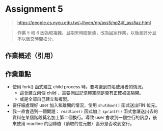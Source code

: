 # Assignment 5

> https://people.cs.nycu.edu.tw/~lhyen/np/ass5/np24f_ass5az.html

> 作業 5 和 6 因為較複雜，且期末時間緊湊，改為回家作業，以後測評分且不以繳交時間扣分。

## 作業概述（引用）

## 作業重點

- 使用 fork() 函式建立 child process 時，要考慮到四名使用者的情況。
    - 這會建立兩個 child ，需要測試記憶體空間是否有正確被區隔開。
    - 或是全部自己建立和複製。
- 要仔細處理好 user 加入和離開的情況，使用 `shutdown()` 函式送出FIN 位元。
- 我一直會遇到一個問題： `readline()` 函式加上 `sprintf()` 函式會讓送出去的資料在某個階段莫名加上第二個換行。導致 user 會收到一個空行的訊息，後來使用 readline 的回傳值（讀取的位元數）區分是否收到空行。